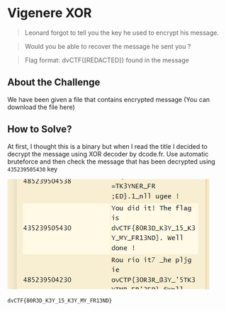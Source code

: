 # Vigenere XOR
> Leonard forgot to tell you the key he used to encrypt his message.

> Would you be able to recover the message he sent you ?

> Flag format: dvCTF{[REDACTED]} found in the message

## About the Challenge
We have been given a file that contains encrypted message (You can download the file here)

## How to Solve?
At first, I thought this is a binary but when I read the title I decided to decrypt the message using XOR decoder by dcode.fr. Use automatic bruteforce and then check the message that has been decrypted using `435239505430` key

![flag](images/flag.png)

```
dvCTF{80R3D_K3Y_15_K3Y_MY_FR13ND}
```